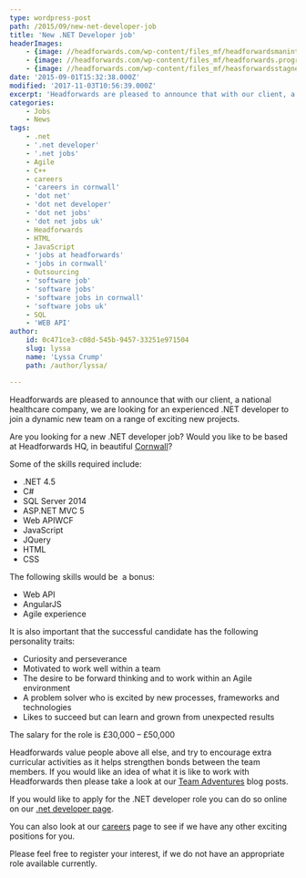 ```yaml
---
type: wordpress-post
path: /2015/09/new-net-developer-job
title: 'New .NET Developer job'
headerImages:
    - {image: //headforwards.com/wp-content/files_mf/headforwardsmaninthewater.jpeg, text: '.Net Developer '}
    - {image: //headforwards.com/wp-content/files_mf/headforwards.programminglanguagessoftwaredevelopment33.jpg, text: ""}
    - {image: //headforwards.com/wp-content/files_mf/heasforwardsstagnesbeach.jpg, text: ""}
date: '2015-09-01T15:32:38.000Z'
modified: '2017-11-03T10:56:39.000Z'
excerpt: 'Headforwards are pleased to announce that with our client, a national healthcare company, we are looking for an experienced .NET developer to join a dynamic new team on a range of exciting new projects. Are you looking for a new .NET developer job? Would you like to be based at Headforwards HQ, in beautiful Cornwall? Some of …'
categories:
    - Jobs
    - News
tags:
    - .net
    - '.net developer'
    - '.net jobs'
    - Agile
    - C++
    - careers
    - 'careers in cornwall'
    - 'dot net'
    - 'dot net developer'
    - 'dot net jobs'
    - 'dot net jobs uk'
    - Headforwards
    - HTML
    - JavaScript
    - 'jobs at headforwards'
    - 'jobs in cornwall'
    - Outsourcing
    - 'software job'
    - 'software jobs'
    - 'software jobs in cornwall'
    - 'software jobs uk'
    - SQL
    - 'WEB API'
author:
    id: 0c471ce3-c08d-545b-9457-33251e971504
    slug: lyssa
    name: 'Lyssa Crump'
    path: /author/lyssa/

---
```

Headforwards are pleased to announce that with our client, a national healthcare company, we are looking for an experienced .NET developer to join a dynamic new team on a range of exciting new projects.

Are you looking for a new .NET developer job? Would you like to be based at Headforwards HQ, in beautiful [Cornwall](http://www.lonelyplanet.com/england/southwest-england/cornwall)?

Some of the skills required include:

*   .NET 4.5
*   C#
*   SQL Server 2014
*   ASP.NET MVC 5
*   Web APIWCF
*   JavaScript
*   JQuery
*   HTML
*   CSS

The following skills would be  a bonus:

*   Web API
*   AngularJS
*   Agile experience

It is also important that the successful candidate has the following personality traits:

*   Curiosity and perseverance
*   Motivated to work well within a team
*   The desire to be forward thinking and to work within an Agile environment
*   A problem solver who is excited by new processes, frameworks and technologies
*   Likes to succeed but can learn and grown from unexpected results

The salary for the role is £30,000 – £50,000

Headforwards value people above all else, and try to encourage extra curricular activities as it helps strengthen bonds between the team members. If you would like an idea of what it is like to work with Headforwards then please take a look at our [Team Adventures](http://www.headforwards.com/category/team-adventures/) blog posts.

If you would like to apply for the .NET developer role you can do so online on our [.net developer page](http://www.headforwards.com/careers/net-developer/).

You can also look at our [careers](http://www.headforwards.com/careers/) page to see if we have any other exciting positions for you.

Please feel free to register your interest, if we do not have an appropriate role available currently.
